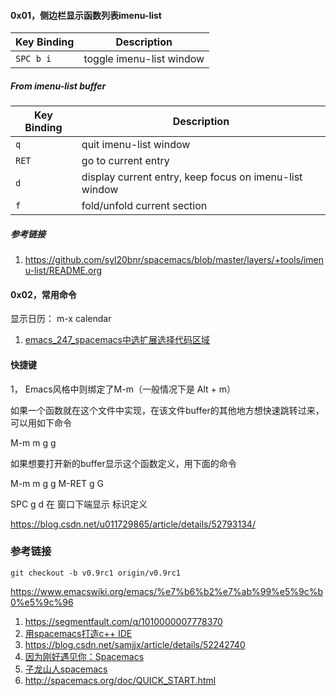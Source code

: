 





#### 0x01，侧边栏显示函数列表imenu-list



| Key Binding | Description              |
| ----------- | ------------------------ |
| `SPC b i`   | toggle imenu-list window |

##### From imenu-list buffer

| Key Binding | Description                                            |
| ----------- | ------------------------------------------------------ |
| `q`         | quit imenu-list window                                 |
| `RET`       | go to current entry                                    |
| `d`         | display current entry, keep focus on imenu-list window |
| `f`         | fold/unfold current section                            |

##### 参考链接

1. https://github.com/syl20bnr/spacemacs/blob/master/layers/+tools/imenu-list/README.org



#### 0x02，常用命令

显示日历： m-x  calendar   



1. [emacs_247_spacemacs中选扩展选择代码区域](https://blog.csdn.net/grey_csdn/article/details/82974910)

#### 快捷键

1， Emacs风格中则绑定了M-m（一般情况下是 Alt + m）

如果一个函数就在这个文件中实现，在该文件buffer的其他地方想快速跳转过来，可以用如下命令

M-m m g g

如果想要打开新的buffer显示这个函数定义，用下面的命令

M-m m g g      M-RET g G



SPC   g  d     在 窗口下端显示 标识定义





https://blog.csdn.net/u011729865/article/details/52793134/



### 参考链接

```
git checkout -b v0.9rc1 origin/v0.9rc1
```



https://www.emacswiki.org/emacs/%e7%b6%b2%e7%ab%99%e5%9c%b0%e5%9c%96





1. https://segmentfault.com/q/1010000007778370
2. [用spacemacs打造c++ IDE](https://blog.csdn.net/csfreebird/article/details/71194235)
3. https://blog.csdn.net/samjjx/article/details/52242740
4. [因为刚好遇见你：Spacemacs](https://www.jianshu.com/p/8a8a35596b9d)
5. [子龙山人spacemacs](https://zilongshanren.com/blog/2015-12-06-spacemacs-rocks.html)
6. http://spacemacs.org/doc/QUICK_START.html

